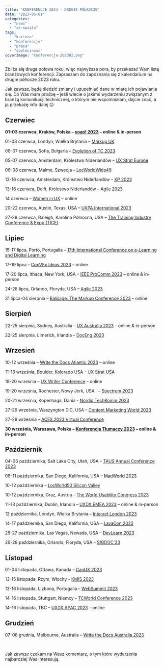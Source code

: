 ```yaml
---
title: "KONFERENCJE 2023 - DRUGIE PÓŁROCZE"
date: "2023-06-01"
categories: 
  - "news"
  - "ze-swiata"
tags: 
  - "kariera"
  - "konferencje"
  - "praca"
  - "spolecznosc"
coverImage: "Konferencje-202302.png"
---
```


Zbliża się druga połowa roku, więc najwyższa pora, by przekazać Wam listę branżowych konferencji. Zapraszam do zapoznania się z kalendarium na drugie półrocze 2023 roku.

Jak zawsze, będę śledzić zmiany i uzupełniać dane w miarę ich pojawiania się. Do Was mam prośbę – jeśli wiecie o jakimś wydarzeniu związanym z branżą komunikacji technicznej, o którym nie wspomniałam, dajcie znać, a ja przekażę info dalej 😉

## Czerwiec

**01-03 czerwca, Kraków, Polska – [soap! 2023](https://soapconf.com/) – online & in-person**

01-03 czerwca, Londyn, Wielka Brytania – [Markup UK](https://markupuk.org/)

06-07 czerwca, Sofia, Bułgaria – [Evolution of TC 2023](https://evolution-of-tc.com/)

05-07 czerwca, Amsterdam, Królestwo Niderlandów – [UX Strat Europe](https://uxstrat.com/europe/)

06-08 czerwca, Malmo, Szwecja – [LocWorldWide49](https://locworld.com/events/locworld49-malmo-2023/)

13-16 czerwca, Amsterdam, Królestwo Niderlandów – [XP 2023](https://www.agilealliance.org/xp2023/)

13-16 czerwca, Delft, Królestwo Niderlandów – [Agile 2023](https://agile-online.org/conference-2023)

14 czerwca – [Women in UX](https://uxaustralia.com.au/conferences/women-in-ux-2021-meet-up) – online

20-22 czerwca, Austin, Texas, USA – [UXPA International 2023](https://uxpa2023.org/)

27-29 czerwca, Raleigh, Karolina Północna, USA – [The Training Industry Conference & Expo (TICE)](https://tice.trainingindustry.com/event/fad6d949-9a06-49b7-81d3-60f2bbe170bd/summary)

## Lipiec

15-17 lipca, Porto, Portugalia – [17th International Conference on e-Learning and Digital Learning](https://www.elearning-conf.org/)

17-19 lipca – [ConVEx Ideas 2023](https://ideas.infomanagementcenter.com/) – online

17-20 lipca, Ithaca, New York, USA – [IEEE ProComm 2023](https://conferences.ieee.org/conferences_events/conferences/conferencedetails/57838) – online & in-person

24-28 lipca, Orlando, Floryda, USA – [Agile 2023](https://www.agilealliance.org/agile2023/)

31 lipca-04 sierpnia – [Balisage: The Markup Conference 2023](https://www.balisage.net/index.html) – online

## Sierpień

22-25 sierpnia, Sydney, Australia – [UX Australia 2023](https://uxaustralia.com.au/conferences/ux-australia-2023) – online & in-person

22-25 sierpnia, Limerick, Irlandia – [DocEng 2023](https://doceng.org/doceng2023)

## Wrzesień

10-12 września – [Write the Docs Atlantic 2023](https://www.writethedocs.org/conf/atlantic/2023/) – online

11-13 września, Boulder, Kolorado USA – [UX Strat USA](https://uxstrat.com/usa/)

19-20 września – [UX Writer Conference](https://uxwriterconference.com/) – online

19-20 września, Rochester, Nowy Jork, USA   – [Spectrum 2023](https://stc-rochester.org/spectrum/)

20-21 września, Kopenhaga, Dania - [Nordic TechKomm 2023](https://dk.nordic-techkomm.com/)

27-29 września, Waszyngton D.C, USA – [Content Marketing World 2023](https://www.contentmarketingworld.com/)

27-29 września – [ACES 2023 Virtual Conference](https://aceseditors.org/conference/aces-vcon-2023)

**30 września, Warszawa, Polska – [Konferencja Tłumaczy 2023](https://konferencja-tlumaczy.pl/) – online & in-person**

## Październik

04-06 października, Salt Lake City, Utah, USA – [TAUS Annual Conference 2023](https://www.taus.net/events/conferences/annual-conference-2023)

08-11 października, San Diego, Kalifornia, USA – [MadWorld 2023](https://www.madcapsoftware.com/madworld-conferences/madworld-2023/#content)

10-12 października – [LocWorld50 Silicon Valley](https://locworld.com/call-for-papers-locworld50-silicon-valley/)

10-12 października, Graz, Austria – [The World Usability Congress 2023](https://worldusabilitycongress.com/)

11-13 października, Dublin, Irlandia – [UXDX EMEA 2023](https://uxdx.com/emea/2023/) – online & in-person

12 października, Londyn, Wielka Brytania – [Interact London 2023](https://interactconf.com/)

14-17 października, San Diego, Kalifornia, USA – [LavaCon 2023](https://lavacon.org/)

25-27 października, Las Vegas, Newada, USA – [DevLearn 2023](https://devlearn.com/)

26-28 października, Orlando, Floryda, USA – [SIGDOC'23](https://sigdoc.acm.org/event/sigdoc-23/)

## Listopad

01-04 listopada, Ottawa, Kanada – [CanUX 2023](https://canux.io/)

13-15 listopada, Rzym, Włochy - [KMIS 2023](https://kmis.scitevents.org/)

13-16 listopada, Lizbona, Portugalia – [WebSummit 2023](https://websummit.com/)

14-16 listopada, Stuttgart, Niemcy – [TCWorld Conference 2023](https://tcworldconference.tekom.de/)

14-16 listopada, TBC – [UXDX APAC 2023](https://uxdx.com/apac/2023/) – online

## Grudzień

07-08 grudnia, Melbourne, Australia – [Write the Docs Australia 2023](https://www.writethedocs.org/conf/australia/2023/)

 

Jak zawsze czekam na Wasz komentarz, o tym które wydarzenia najbardziej Was interesują.

